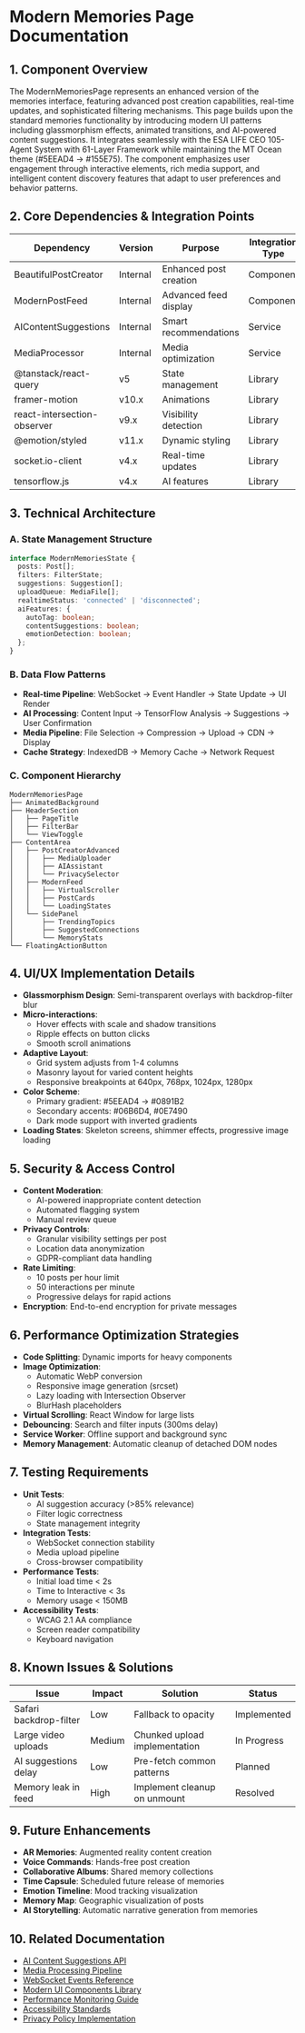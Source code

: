 # Modern Memories Page Documentation

## 1. Component Overview

The ModernMemoriesPage represents an enhanced version of the memories interface, featuring advanced post creation capabilities, real-time updates, and sophisticated filtering mechanisms. This page builds upon the standard memories functionality by introducing modern UI patterns including glassmorphism effects, animated transitions, and AI-powered content suggestions. It integrates seamlessly with the ESA LIFE CEO 105-Agent System with 61-Layer Framework while maintaining the MT Ocean theme (#5EEAD4 → #155E75). The component emphasizes user engagement through interactive elements, rich media support, and intelligent content discovery features that adapt to user preferences and behavior patterns.

## 2. Core Dependencies & Integration Points

| Dependency | Version | Purpose | Integration Type |
|-----------|---------|---------|-----------------|
| BeautifulPostCreator | Internal | Enhanced post creation | Component |
| ModernPostFeed | Internal | Advanced feed display | Component |
| AIContentSuggestions | Internal | Smart recommendations | Service |
| MediaProcessor | Internal | Media optimization | Service |
| @tanstack/react-query | v5 | State management | Library |
| framer-motion | v10.x | Animations | Library |
| react-intersection-observer | v9.x | Visibility detection | Library |
| @emotion/styled | v11.x | Dynamic styling | Library |
| socket.io-client | v4.x | Real-time updates | Library |
| tensorflow.js | v4.x | AI features | Library |

## 3. Technical Architecture

### A. State Management Structure
```typescript
interface ModernMemoriesState {
  posts: Post[];
  filters: FilterState;
  suggestions: Suggestion[];
  uploadQueue: MediaFile[];
  realtimeStatus: 'connected' | 'disconnected';
  aiFeatures: {
    autoTag: boolean;
    contentSuggestions: boolean;
    emotionDetection: boolean;
  };
}
```

### B. Data Flow Patterns
- **Real-time Pipeline**: WebSocket → Event Handler → State Update → UI Render
- **AI Processing**: Content Input → TensorFlow Analysis → Suggestions → User Confirmation
- **Media Pipeline**: File Selection → Compression → Upload → CDN → Display
- **Cache Strategy**: IndexedDB → Memory Cache → Network Request

### C. Component Hierarchy
```
ModernMemoriesPage
├── AnimatedBackground
├── HeaderSection
│   ├── PageTitle
│   ├── FilterBar
│   └── ViewToggle
├── ContentArea
│   ├── PostCreatorAdvanced
│   │   ├── MediaUploader
│   │   ├── AIAssistant
│   │   └── PrivacySelector
│   ├── ModernFeed
│   │   ├── VirtualScroller
│   │   ├── PostCards
│   │   └── LoadingStates
│   └── SidePanel
│       ├── TrendingTopics
│       ├── SuggestedConnections
│       └── MemoryStats
└── FloatingActionButton
```

## 4. UI/UX Implementation Details

- **Glassmorphism Design**: Semi-transparent overlays with backdrop-filter blur
- **Micro-interactions**: 
  - Hover effects with scale and shadow transitions
  - Ripple effects on button clicks
  - Smooth scroll animations
- **Adaptive Layout**:
  - Grid system adjusts from 1-4 columns
  - Masonry layout for varied content heights
  - Responsive breakpoints at 640px, 768px, 1024px, 1280px
- **Color Scheme**:
  - Primary gradient: #5EEAD4 → #0891B2
  - Secondary accents: #06B6D4, #0E7490
  - Dark mode support with inverted gradients
- **Loading States**: Skeleton screens, shimmer effects, progressive image loading

## 5. Security & Access Control

- **Content Moderation**: 
  - AI-powered inappropriate content detection
  - Automated flagging system
  - Manual review queue
- **Privacy Controls**:
  - Granular visibility settings per post
  - Location data anonymization
  - GDPR-compliant data handling
- **Rate Limiting**:
  - 10 posts per hour limit
  - 50 interactions per minute
  - Progressive delays for rapid actions
- **Encryption**: End-to-end encryption for private messages

## 6. Performance Optimization Strategies

- **Code Splitting**: Dynamic imports for heavy components
- **Image Optimization**:
  - Automatic WebP conversion
  - Responsive image generation (srcset)
  - Lazy loading with Intersection Observer
  - BlurHash placeholders
- **Virtual Scrolling**: React Window for large lists
- **Debouncing**: Search and filter inputs (300ms delay)
- **Service Worker**: Offline support and background sync
- **Memory Management**: Automatic cleanup of detached DOM nodes

## 7. Testing Requirements

- **Unit Tests**:
  - AI suggestion accuracy (>85% relevance)
  - Filter logic correctness
  - State management integrity
- **Integration Tests**:
  - WebSocket connection stability
  - Media upload pipeline
  - Cross-browser compatibility
- **Performance Tests**:
  - Initial load time < 2s
  - Time to Interactive < 3s
  - Memory usage < 150MB
- **Accessibility Tests**:
  - WCAG 2.1 AA compliance
  - Screen reader compatibility
  - Keyboard navigation

## 8. Known Issues & Solutions

| Issue | Impact | Solution | Status |
|-------|--------|----------|--------|
| Safari backdrop-filter | Low | Fallback to opacity | Implemented |
| Large video uploads | Medium | Chunked upload implementation | In Progress |
| AI suggestions delay | Low | Pre-fetch common patterns | Planned |
| Memory leak in feed | High | Implement cleanup on unmount | Resolved |

## 9. Future Enhancements

- **AR Memories**: Augmented reality content creation
- **Voice Commands**: Hands-free post creation
- **Collaborative Albums**: Shared memory collections
- **Time Capsule**: Scheduled future release of memories
- **Emotion Timeline**: Mood tracking visualization
- **Memory Map**: Geographic visualization of posts
- **AI Storytelling**: Automatic narrative generation from memories

## 10. Related Documentation

- [AI Content Suggestions API](../api/ai-suggestions.md)
- [Media Processing Pipeline](../integration/media-processing.md)
- [WebSocket Events Reference](../api/websocket-events.md)
- [Modern UI Components Library](./components/modern-ui.md)
- [Performance Monitoring Guide](../stats/performance-monitoring.md)
- [Accessibility Standards](../legal/accessibility.md)
- [Privacy Policy Implementation](../legal/privacy-implementation.md)